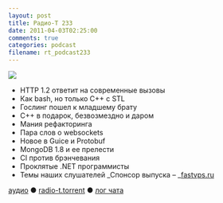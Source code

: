 ```yaml
---
layout: post
title: Радио-Т 233
date: 2011-04-03T02:25:00
comments: true
categories: podcast
filename: rt_podcast233
---
```

![](https://radio-t.com/images/radio-t/rt233.png)


- HTTP 1.2 ответит на современные вызовы
- Как bash, но только C++ с STL
- Гослинг пошел к младшему брату
- C++ в подарок, безвозмездно и даром
- Мания рефакторинга
- Пара слов о websockets
- Новое в Guice и Protobuf
- MongoDB 1.8 и ее прелести
- CI против брэнчевания
- Проклятые .NET программисты
- Темы наших слушателей
_Спонсор выпуска – _[fastvps.ru](http://fastvps.ru/)

[аудио](http://archive.rucast.net/radio-t/media/rt_podcast233.mp3) ● [radio-t.torrent](http://www.radio-t.com/torrents/rt_podcast233.mp3.torrent) ● [лог чата](http://chat.radio-t.com/logs/radio-t-233.html)<audio src="http://archive.rucast.net/radio-t/media/rt_podcast233.mp3" preload="none"></audio>
